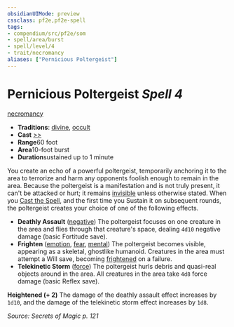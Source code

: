 ```yaml
---
obsidianUIMode: preview
cssclass: pf2e,pf2e-spell
tags:
- compendium/src/pf2e/som
- spell/area/burst
- spell/level/4
- trait/necromancy
aliases: ["Pernicious Poltergeist"]
---
```

# Pernicious Poltergeist *Spell 4*   
[necromancy](../../rules/traits/necromancy.md)  

- **Traditions**: [divine](../../rules/traits/divine.md), [occult](../../rules/traits/occult.md)
- **Cast** [>>](../../rules/core-rulebook/chapter-9-playing-the-game.md#Actions "Two-Action") 
- **Range**60 foot
- **Area**10-foot burst
- **Duration**sustained up to 1 minute

You create an echo of a powerful poltergeist, temporarily anchoring it to the area to terrorize and harm any opponents foolish enough to remain in the area. Because the poltergeist is a manifestation and is not truly present, it can't be attacked or hurt; it remains [invisible](../../rules/conditions.md#Invisible) unless otherwise stated. When you [Cast the Spell](../../rules/actions/cast-a-spell.md), and the first time you Sustain it on subsequent rounds, the poltergeist creates your choice of one of the following effects.

- **Deathly Assault** ([negative](../../rules/traits/negative.md)) The poltergeist focuses on one creature in the area and flies through that creature's space, dealing `4d10` negative damage (basic Fortitude save).
- **Frighten** ([emotion](../../rules/traits/emotion.md), [fear](../../rules/traits/fear.md), [mental](../../rules/traits/mental.md)) The poltergeist becomes visible, appearing as a skeletal, ghostlike humanoid. Creatures in the area must attempt a Will save, becoming [frightened](../../rules/conditions.md#Frightened) on a failure.
- **Telekinetic Storm** ([force](../../rules/traits/force.md)) The poltergeist hurls debris and quasi-real objects around in the area. All creatures in the area take `4d8` force damage (basic Reflex save).

**Heightened (+ 2)** The damage of the deathly assault effect increases by `1d10`, and the damage of the telekinetic storm effect increases by `1d8`.

*Source: Secrets of Magic p. 121*